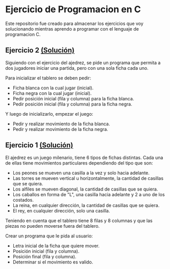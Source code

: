 # Ejercicio de Programacion en C
Este repositorio fue creado para almacenar los ejercicios que voy solucionando mientras aprendo a programar con el lenguaje de programacion C.

## Ejercicio 2 [(Solución)](https://github.com/andresjimenezdev/ejercicios-c/blob/master/02_partida_de_ajedrez.c)
Siguiendo con el ejercicio del ajedrez, se pide un programa que permita a dos jugadores iniciar una partida, pero con una sola ficha cada uno.

Para inicializar el tablero se deben pedir:
* Ficha blanca con la cual jugar (inicial).
* Ficha negra con la cual jugar (inicial).
* Pedir posición inicial (fila y columna) para la ficha blanca.
* Pedir posición inicial (fila y columna) para la ficha negra.

Y luego de inicializarlo, empezar el juego:
* Pedir y realizar movimiento de la ficha blanca.
* Pedir y realizar movimiento de la ficha negra.

## Ejercicio 1 [(Solución)](https://github.com/andresjimenezdev/ejercicios-c/blob/master/01_piezas_de_ajedrez.c)
El ajedrez es un juego milenario, tiene 6 tipos de fichas distintas. Cada una de ellas tiene movimientos particulares dependiendo del tipo que son:
* Los peones se mueven una casilla a la vez y solo hacia adelante.
* Las torres se mueven vertical u horizontalmente, la cantidad de casillas que se quiera.
* Los alfiles se mueven diagonal, la cantidad de casillas que se quiera.
* Los caballos en forma de "L", una casilla hacia adelante y 2 a uno de los costados.
* La reina, en cualquier dirección, la cantidad de casillas que se quiera.
* El rey, en cualquier dirección, solo una casilla.

Teniendo en cuenta que el tablero tiene 8 filas y 8 columnas y que las piezas no pueden moverse fuera del tablero.

Crear un programa que le pida al usuario:
* Letra inicial de la ficha que quiere mover.
* Posición inicial (fila y columna).
* Posición final (fila y columna).
* Determinar si el movimiento es valido.